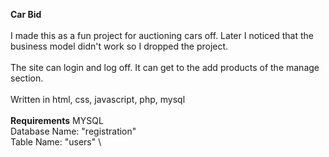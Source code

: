 **Car Bid**\
\
I made this as a fun project for auctioning cars off. Later I noticed that the business model didn't work so I dropped the project.\
\
The site can login and log off. It can get to the add products of the manage section.\
\
Written in html, css, javascript, php, mysql\
\
**Requirements**
MYSQL\
Database Name: "registration"\
Table Name: "users"
\
